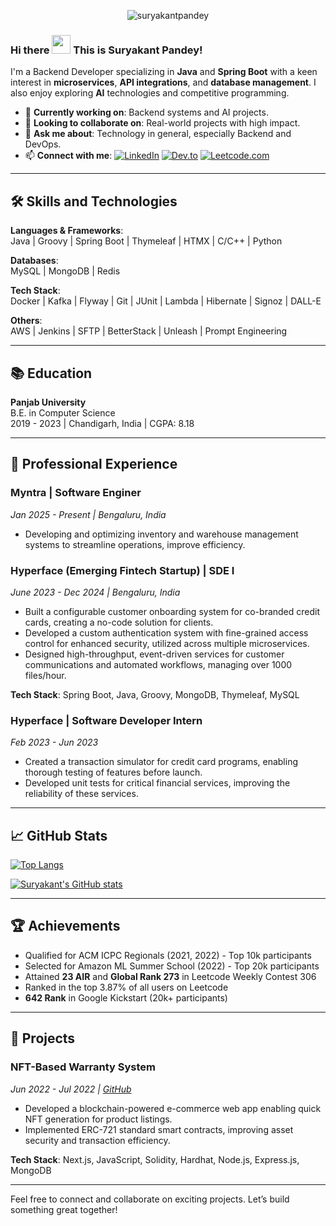 <p align="center"> 
  <img src="https://komarev.com/ghpvc/?username=suryakantpandey&label=Profile%20views&color=0e75b6&style=flat" alt="suryakantpandey" /> 
</p>

### Hi there <img src="https://raw.githubusercontent.com/MartinHeinz/MartinHeinz/master/wave.gif" width="30px"> This is Suryakant Pandey!

I'm a Backend Developer specializing in **Java** and **Spring Boot** with a keen interest in **microservices**, **API integrations**, and **database management**. I also enjoy exploring **AI** technologies and competitive programming.

- 🔭 **Currently working on**: Backend systems and AI projects.
- 👯 **Looking to collaborate on**: Real-world projects with high impact.
- 💬 **Ask me about**: Technology in general, especially Backend and DevOps.
- 📫 **Connect with me**:
  [![LinkedIn](https://img.shields.io/badge/Linked_In-0077B5?style=for-the-badge&logo=LinkedIn&logoColor=white)](https://www.linkedin.com/in/suryakant05/)
  [![Dev.to](https://img.shields.io/badge/Dev.to-0A0A0A?style=for-the-badge&logo=Dev-dot-To&logoColor=white)](https://dev.to/suryakant_05)
  [![Leetcode.com](https://img.shields.io/badge/-LeetCode-FFA116?style=for-the-badge&logo=LeetCode&logoColor=black)](https://leetcode.com/u/suryakantpandey/)

---

## 🛠 Skills and Technologies

**Languages & Frameworks**:  
Java | Groovy | Spring Boot | Thymeleaf | HTMX | C/C++ | Python  

**Databases**:  
MySQL | MongoDB | Redis  

**Tech Stack**:  
Docker | Kafka | Flyway | Git | JUnit | Lambda | Hibernate | Signoz | DALL-E  

**Others**:  
AWS | Jenkins | SFTP | BetterStack | Unleash | Prompt Engineering  

---

## 📚 Education

**Panjab University**  
B.E. in Computer Science  
2019 - 2023 | Chandigarh, India | CGPA: 8.18

---

## 💼 Professional Experience

### **Myntra | Software Enginer**
*Jan 2025 - Present | Bengaluru, India*

- Developing and optimizing inventory and warehouse management systems to streamline operations, improve efficiency.

### **Hyperface (Emerging Fintech Startup) | SDE I**
*June 2023 - Dec 2024 | Bengaluru, India*

- Built a configurable customer onboarding system for co-branded credit cards, creating a no-code solution for clients.
- Developed a custom authentication system with fine-grained access control for enhanced security, utilized across multiple microservices.
- Designed high-throughput, event-driven services for customer communications and automated workflows, managing over 1000 files/hour.

**Tech Stack**: Spring Boot, Java, Groovy, MongoDB, Thymeleaf, MySQL

### **Hyperface | Software Developer Intern**
*Feb 2023 - Jun 2023*

- Created a transaction simulator for credit card programs, enabling thorough testing of features before launch.
- Developed unit tests for critical financial services, improving the reliability of these services.

---

## 📈 GitHub Stats

[![Top Langs](https://github-readme-stats.vercel.app/api/top-langs/?username=suryakantpandey&theme=radical)](https://github.com/anuraghazra/github-readme-stats)

[![Suryakant's GitHub stats](https://github-readme-stats.vercel.app/api?username=suryakantpandey&theme=radical)](https://github.com/anuraghazra/github-readme-stats)

---

## 🏆 Achievements

- Qualified for ACM ICPC Regionals (2021, 2022) - Top 10k participants
- Selected for Amazon ML Summer School (2022) - Top 20k participants
- Attained **23 AIR** and **Global Rank 273** in Leetcode Weekly Contest 306
- Ranked in the top 3.87% of all users on Leetcode
- **642 Rank** in Google Kickstart (20k+ participants)

---

## 📂 Projects

### NFT-Based Warranty System
*Jun 2022 - Jul 2022 | [GitHub](#)*

- Developed a blockchain-powered e-commerce web app enabling quick NFT generation for product listings.
- Implemented ERC-721 standard smart contracts, improving asset security and transaction efficiency.

**Tech Stack**: Next.js, JavaScript, Solidity, Hardhat, Node.js, Express.js, MongoDB

---

Feel free to connect and collaborate on exciting projects. Let’s build something great together!

<!--
**suryakantpandey/suryakantpandey** is a ✨ _special_ ✨ repository because its `README.md` (this file) appears on your GitHub profile.
-->
